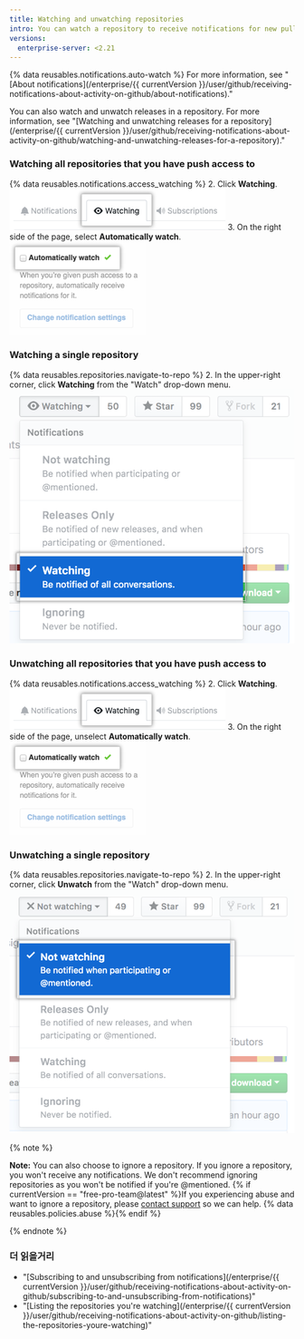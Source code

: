 ```yaml
---
title: Watching and unwatching repositories
intro: You can watch a repository to receive notifications for new pull requests and issues that are created. You can also unwatch a repository if you no longer want to receive notifications for that specific repository.
versions:
  enterprise-server: <2.21
---
```


{% data reusables.notifications.auto-watch %} For more information, see "[About notifications](/enterprise/{{ currentVersion }}/user/github/receiving-notifications-about-activity-on-github/about-notifications)."

You can also watch and unwatch releases in a repository. For more information, see "[Watching and unwatching releases for a repository](/enterprise/{{ currentVersion }}/user/github/receiving-notifications-about-activity-on-github/watching-and-unwatching-releases-for-a-repository)."

### Watching all repositories that you have push access to

{% data reusables.notifications.access_watching %}
2. Click **Watching**. ![Listing of watched repositories](/assets/images/help/notifications/notifications-watching-tab.png)
3. On the right side of the page, select **Automatically watch**. ![A checkbox for configuring watching repositories automatically](/assets/images/help/notifications/ent-automatically-watch-repos.png)

### Watching a single repository

{% data reusables.repositories.navigate-to-repo %}
2. In the upper-right corner, click **Watching** from the "Watch" drop-down menu. ![Watch options in a drop-down menu for a repository](/assets/images/help/notifications/watch-repository.png)

### Unwatching all repositories that you have push access to

{% data reusables.notifications.access_watching %}
2. Click **Watching**. ![Listing of watched repositories](/assets/images/help/notifications/notifications-watching-tab.png)
3. On the right side of the page, unselect **Automatically watch**. ![A checkbox for configuring watching repositories automatically](/assets/images/help/notifications/ent-automatically-watch-repos.png)

### Unwatching a single repository

{% data reusables.repositories.navigate-to-repo %}
2. In the upper-right corner, click **Unwatch** from the "Watch" drop-down menu. ![Watch options in a drop-down menu for a repository](/assets/images/help/notifications/unwatch-repository.png)

{% note %}

**Note:** You can also choose to ignore a repository. If you ignore a repository, you won't receive any notifications. We don't recommend ignoring repositories as you won't be notified if you're @mentioned. {% if currentVersion == "free-pro-team@latest" %}If you experiencing abuse and want to ignore a repository, please [contact support](/contact) so we can help. {% data reusables.policies.abuse %}{% endif %}

{% endnote %}

### 더 읽을거리

- "[Subscribing to and unsubscribing from notifications](/enterprise/{{ currentVersion }}/user/github/receiving-notifications-about-activity-on-github/subscribing-to-and-unsubscribing-from-notifications)"
- "[Listing the repositories you're watching](/enterprise/{{ currentVersion }}/user/github/receiving-notifications-about-activity-on-github/listing-the-repositories-youre-watching)"
